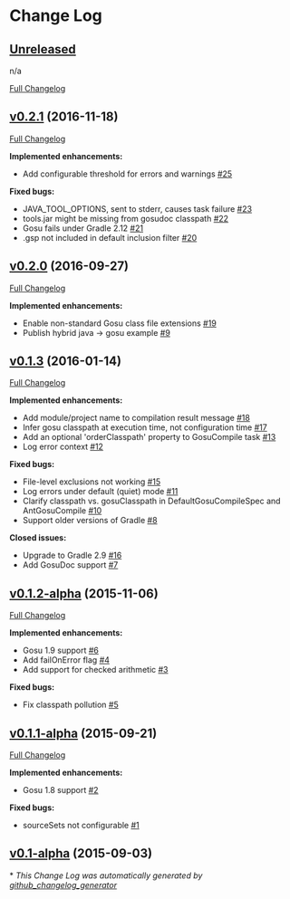 # Change Log

## [Unreleased](https://github.com/gosu-lang/gradle-gosu-plugin/tree/HEAD)

n/a

[Full Changelog](https://github.com/gosu-lang/gradle-gosu-plugin/compare/v0.2.1...HEAD)

## [v0.2.1](https://github.com/gosu-lang/gradle-gosu-plugin/tree/v0.2.1) (2016-11-18)
[Full Changelog](https://github.com/gosu-lang/gradle-gosu-plugin/compare/v0.2.0...v0.2.1)

**Implemented enhancements:**

- Add configurable threshold for errors and warnings [\#25](https://github.com/gosu-lang/gradle-gosu-plugin/issues/25)

**Fixed bugs:**

- JAVA\_TOOL\_OPTIONS, sent to stderr, causes task failure [\#23](https://github.com/gosu-lang/gradle-gosu-plugin/issues/23)
- tools.jar might be missing from gosudoc classpath [\#22](https://github.com/gosu-lang/gradle-gosu-plugin/issues/22)
- Gosu fails under Gradle 2.12 [\#21](https://github.com/gosu-lang/gradle-gosu-plugin/issues/21)
- .gsp not included in default inclusion filter [\#20](https://github.com/gosu-lang/gradle-gosu-plugin/issues/20)

## [v0.2.0](https://github.com/gosu-lang/gradle-gosu-plugin/tree/v0.2.0) (2016-09-27)
[Full Changelog](https://github.com/gosu-lang/gradle-gosu-plugin/compare/v0.1.3...v0.2.0)

**Implemented enhancements:**

- Enable non-standard Gosu class file extensions [\#19](https://github.com/gosu-lang/gradle-gosu-plugin/issues/19)
- Publish hybrid java -\> gosu example [\#9](https://github.com/gosu-lang/gradle-gosu-plugin/issues/9)

## [v0.1.3](https://github.com/gosu-lang/gradle-gosu-plugin/tree/v0.1.3) (2016-01-14)
[Full Changelog](https://github.com/gosu-lang/gradle-gosu-plugin/compare/v0.1.2-alpha...v0.1.3)

**Implemented enhancements:**

- Add module/project name to compilation result message [\#18](https://github.com/gosu-lang/gradle-gosu-plugin/issues/18)
- Infer gosu classpath at execution time, not configuration time [\#17](https://github.com/gosu-lang/gradle-gosu-plugin/issues/17)
- Add an optional 'orderClasspath' property to GosuCompile task [\#13](https://github.com/gosu-lang/gradle-gosu-plugin/issues/13)
- Log error context [\#12](https://github.com/gosu-lang/gradle-gosu-plugin/issues/12)

**Fixed bugs:**

- File-level exclusions not working [\#15](https://github.com/gosu-lang/gradle-gosu-plugin/issues/15)
- Log errors under default \(quiet\) mode [\#11](https://github.com/gosu-lang/gradle-gosu-plugin/issues/11)
- Clarify classpath vs. gosuClasspath in DefaultGosuCompileSpec and AntGosuCompile [\#10](https://github.com/gosu-lang/gradle-gosu-plugin/issues/10)
- Support older versions of Gradle [\#8](https://github.com/gosu-lang/gradle-gosu-plugin/issues/8)

**Closed issues:**

- Upgrade to Gradle 2.9 [\#16](https://github.com/gosu-lang/gradle-gosu-plugin/issues/16)
- Add GosuDoc support [\#7](https://github.com/gosu-lang/gradle-gosu-plugin/issues/7)

## [v0.1.2-alpha](https://github.com/gosu-lang/gradle-gosu-plugin/tree/v0.1.2-alpha) (2015-11-06)
[Full Changelog](https://github.com/gosu-lang/gradle-gosu-plugin/compare/v0.1.1-alpha...v0.1.2-alpha)

**Implemented enhancements:**

- Gosu 1.9 support [\#6](https://github.com/gosu-lang/gradle-gosu-plugin/issues/6)
- Add failOnError flag [\#4](https://github.com/gosu-lang/gradle-gosu-plugin/issues/4)
- Add support for checked arithmetic [\#3](https://github.com/gosu-lang/gradle-gosu-plugin/issues/3)

**Fixed bugs:**

- Fix classpath pollution [\#5](https://github.com/gosu-lang/gradle-gosu-plugin/issues/5)

## [v0.1.1-alpha](https://github.com/gosu-lang/gradle-gosu-plugin/tree/v0.1.1-alpha) (2015-09-21)
[Full Changelog](https://github.com/gosu-lang/gradle-gosu-plugin/compare/v0.1-alpha...v0.1.1-alpha)

**Implemented enhancements:**

- Gosu 1.8 support [\#2](https://github.com/gosu-lang/gradle-gosu-plugin/issues/2)

**Fixed bugs:**

- sourceSets not configurable [\#1](https://github.com/gosu-lang/gradle-gosu-plugin/issues/1)

## [v0.1-alpha](https://github.com/gosu-lang/gradle-gosu-plugin/tree/v0.1-alpha) (2015-09-03)


\* *This Change Log was automatically generated by [github_changelog_generator](https://github.com/skywinder/Github-Changelog-Generator)*